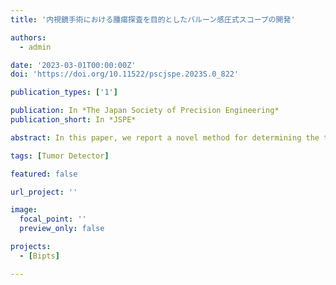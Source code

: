 ```yaml
---
title: '内視鏡手術における腫瘍探査を目的としたバルーン感圧式スコープの開発'

authors:
  - admin

date: '2023-03-01T00:00:00Z'
doi: 'https://doi.org/10.11522/pscjspe.2023S.0_822'

publication_types: ['1']

publication: In *The Japan Society of Precision Engineering*
publication_short: In *JSPE*

abstract: In this paper, we report a novel method for determining the tumor region of small pulmonary nodules. The proposed tumor detection scope captures pressure differentials, akin to a physician's fingertip sensitivity, based on the tissue hardness difference between tumors and healthy tissue to identify lesions. It possesses four chambers with pressure sensors and measures pressure distribution on the surface from internal chamber pressures. This study examines the detection characteristics arising from differences in chamber shapes and materials and further evaluates the scope's performance using phantom tissues.

tags: [Tumor Detector]

featured: false

url_project: ''

image:
  focal_point: ''
  preview_only: false

projects:
  - [Bipts]

---
```


